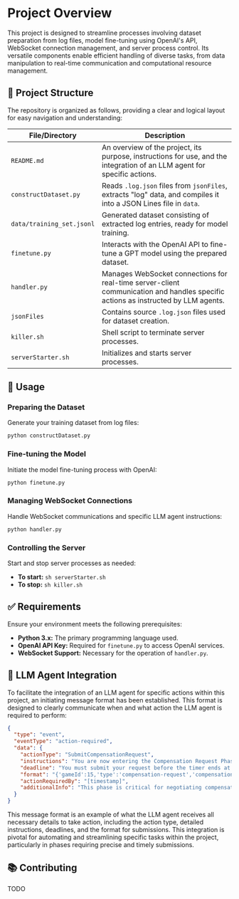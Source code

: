# Project Overview

This project is designed to streamline processes involving dataset preparation from log files, model fine-tuning using OpenAI's API, WebSocket connection management, and server process control. Its versatile components enable efficient handling of diverse tasks, from data manipulation to real-time communication and computational resource management.

## 📂 Project Structure

The repository is organized as follows, providing a clear and logical layout for easy navigation and understanding:

| File/Directory      | Description |
|---------------------|-------------|
| `README.md`         | An overview of the project, its purpose, instructions for use, and the integration of an LLM agent for specific actions. |
| `constructDataset.py` | Reads `.log.json` files from `jsonFiles`, extracts "log" data, and compiles it into a JSON Lines file in `data`. |
| `data/training_set.jsonl` | Generated dataset consisting of extracted log entries, ready for model training. |
| `finetune.py`       | Interacts with the OpenAI API to fine-tune a GPT model using the prepared dataset. |
| `handler.py`        | Manages WebSocket connections for real-time server-client communication and handles specific actions as instructed by LLM agents. |
| `jsonFiles`         | Contains source `.log.json` files used for dataset creation. |
| `killer.sh`         | Shell script to terminate server processes. |
| `serverStarter.sh`  | Initializes and starts server processes. |

## 🚀 Usage

### Preparing the Dataset

Generate your training dataset from log files:

```bash
python constructDataset.py
```

### Fine-tuning the Model

Initiate the model fine-tuning process with OpenAI:

```bash
python finetune.py
```

### Managing WebSocket Connections

Handle WebSocket communications and specific LLM agent instructions:

```bash
python handler.py
```

### Controlling the Server

Start and stop server processes as needed:

- **To start:** `sh serverStarter.sh`
- **To stop:** `sh killer.sh`

## ✅ Requirements

Ensure your environment meets the following prerequisites:

- **Python 3.x:** The primary programming language used.
- **OpenAI API Key:** Required for `finetune.py` to access OpenAI services.
- **WebSocket Support:** Necessary for the operation of `handler.py`.


## 📌 LLM Agent Integration

To facilitate the integration of an LLM agent for specific actions within this project, an initiating message format has been established. This format is designed to clearly communicate when and what action the LLM agent is required to perform:

```json
{
  "type": "event",
  "eventType": "action-required",
  "data": {
    "actionType": "SubmitCompensationRequest",
    "instructions": "You are now entering the Compensation Request Phase. Review the project proposals and submit your compensation request. Use the format: {'gameId':15,'type':'compensation-request','compensationRequests':[null,X]}, where X is your requested compensation amount as an integer.",
    "deadline": "You must submit your request before the timer ends at [timestamp].",
    "format": "{'gameId':15,'type':'compensation-request','compensationRequests':[null,X]}",
    "actionRequiredBy": "[timestamp]",
    "additionalInfo": "This phase is critical for negotiating compensation based on the project proposals. Your timely and accurate submission is essential."
  }
}
```

This message format is an example of what the LLM agent receives all necessary details to take action, including the action type, detailed instructions, deadlines, and the format for submissions. This integration is pivotal for automating and streamlining specific tasks within the project, particularly in phases requiring precise and timely submissions.

## 📚 Contributing

TODO
